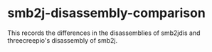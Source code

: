 # smb2j-disassembly-comparison
This records the differences in the disassemblies of smb2jdis and threecreepio's disassembly of smb2j.
